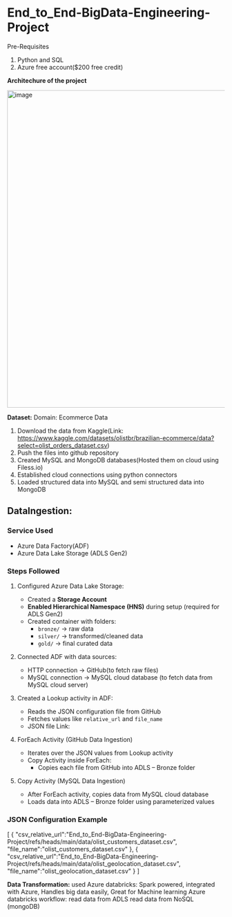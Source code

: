 # End_to_End-BigData-Engineering-Project

Pre-Requisites
1. Python and SQL
2. Azure free account($200 free credit)

**Architechure of the project**

<img width="1339" height="736" alt="image" src="https://github.com/user-attachments/assets/73dfeaf7-2ff5-42d7-a6f3-04132de0313b" />

**Dataset:**
Domain: Ecommerce Data
1. Download the data from Kaggle(Link: https://www.kaggle.com/datasets/olistbr/brazilian-ecommerce/data?select=olist_orders_dataset.csv)
2. Push the files into github repository
3. Created MySQL and MongoDB databases(Hosted them on cloud using Filess.io)
4. Established cloud connections using python connectors
5. Loaded structured data into MySQL and semi structured data into MongoDB

## DataIngestion:

### Service Used
- Azure Data Factory(ADF)
- Azure Data Lake Storage (ADLS Gen2)

### Steps Followed

1. Configured Azure Data Lake Storage:
   - Created a **Storage Account**  
   - **Enabled Hierarchical Namespace (HNS)** during setup (required for ADLS Gen2)  
   - Created container with folders:  
     - `bronze/` → raw data  
     - `silver/` → transformed/cleaned data  
     - `gold/` → final curated data
       
2. Connected ADF with data sources:
   - HTTP connection -> GitHub(to fetch raw files)
   - MySQL connection -> MySQL cloud database (to fetch data from MySQL cloud server)
     
3. Created a Lookup activity in ADF:
   - Reads the JSON configuration file from GitHub
   - Fetches values like `relative_url` and `file_name`
   - JSON file Link: 
     
4. ForEach Activity (GitHub Data Ingestion)
   - Iterates over the JSON values from Lookup activity  
   - Copy Activity inside ForEach:  
     - Copies each file from GitHub into ADLS – Bronze folder 

5. Copy Activity (MySQL Data Ingestion)
   - After ForEach activity, copies data from MySQL cloud database
   - Loads data into ADLS – Bronze folder using parameterized values
  
  
### JSON Configuration Example
[
	{
	"csv_relative_url":"End_to_End-BigData-Engineering-Project/refs/heads/main/data/olist_customers_dataset.csv",
	"file_name":"olist_customers_dataset.csv"
	},
	{
	"csv_relative_url":"End_to_End-BigData-Engineering-Project/refs/heads/main/data/olist_geolocation_dataset.csv",
	"file_name":"olist_geolocation_dataset.csv"
	}
]

**Data Transformation:**
used Azure databricks: Spark powered, integrated with Azure, Handles big data easily, Great for Machine learning
Azure databricks workflow:
read data from ADLS
read data from NoSQL (mongoDB)






